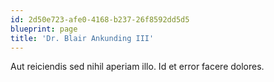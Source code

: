 ```yaml
---
id: 2d50e723-afe0-4168-b237-26f8592dd5d5
blueprint: page
title: 'Dr. Blair Ankunding III'
---
```

Aut reiciendis sed nihil aperiam illo. Id et error facere dolores.